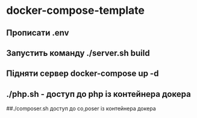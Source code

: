 # docker-compose-template

## Прописати .env
## Запустить команду ./server.sh build
## Підняти сервер docker-compose up -d


## ./php.sh - доступ до php із контейнера докера
##./composer.sh доступ до co,poser із контейнера докера
